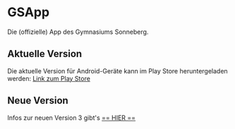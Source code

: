 # GSApp
Die (offizielle) App des Gymnasiums Sonneberg.

## Aktuelle Version
Die aktuelle Version für Android-Geräte kann im Play Store heruntergeladen werden: [Link zum Play Store](https://play.google.com/store/apps/details?id=de.xorg.gsapp)

## Neue Version
Infos zur neuen Version 3 gibt's [== HIER ==](multiplatform.md)